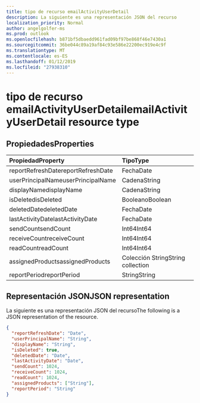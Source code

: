 ```yaml
---
title: tipo de recurso emailActivityUserDetail
description: La siguiente es una representación JSON del recurso
localization_priority: Normal
author: angelgolfer-ms
ms.prod: outlook
ms.openlocfilehash: b871bf5dbaedd961fad09bf97be868f46e7430a1
ms.sourcegitcommit: 36be044c89a19af84c93e586e22200ec919e4c9f
ms.translationtype: MT
ms.contentlocale: es-ES
ms.lasthandoff: 01/12/2019
ms.locfileid: "27938310"
---
```

# <a name="emailactivityuserdetail-resource-type"></a><span data-ttu-id="1f598-103">tipo de recurso emailActivityUserDetail</span><span class="sxs-lookup"><span data-stu-id="1f598-103">emailActivityUserDetail resource type</span></span>

## <a name="properties"></a><span data-ttu-id="1f598-104">Propiedades</span><span class="sxs-lookup"><span data-stu-id="1f598-104">Properties</span></span>

| <span data-ttu-id="1f598-105">Propiedad</span><span class="sxs-lookup"><span data-stu-id="1f598-105">Property</span></span>          | <span data-ttu-id="1f598-106">Tipo</span><span class="sxs-lookup"><span data-stu-id="1f598-106">Type</span></span>              |
| :---------------- | :---------------- |
| <span data-ttu-id="1f598-107">reportRefreshDate</span><span class="sxs-lookup"><span data-stu-id="1f598-107">reportRefreshDate</span></span> | <span data-ttu-id="1f598-108">Fecha</span><span class="sxs-lookup"><span data-stu-id="1f598-108">Date</span></span>              |
| <span data-ttu-id="1f598-109">userPrincipalName</span><span class="sxs-lookup"><span data-stu-id="1f598-109">userPrincipalName</span></span> | <span data-ttu-id="1f598-110">Cadena</span><span class="sxs-lookup"><span data-stu-id="1f598-110">String</span></span>            |
| <span data-ttu-id="1f598-111">displayName</span><span class="sxs-lookup"><span data-stu-id="1f598-111">displayName</span></span>       | <span data-ttu-id="1f598-112">Cadena</span><span class="sxs-lookup"><span data-stu-id="1f598-112">String</span></span>            |
| <span data-ttu-id="1f598-113">isDeleted</span><span class="sxs-lookup"><span data-stu-id="1f598-113">isDeleted</span></span>         | <span data-ttu-id="1f598-114">Booleano</span><span class="sxs-lookup"><span data-stu-id="1f598-114">Boolean</span></span>           |
| <span data-ttu-id="1f598-115">deletedDate</span><span class="sxs-lookup"><span data-stu-id="1f598-115">deletedDate</span></span>       | <span data-ttu-id="1f598-116">Fecha</span><span class="sxs-lookup"><span data-stu-id="1f598-116">Date</span></span>              |
| <span data-ttu-id="1f598-117">lastActivityDate</span><span class="sxs-lookup"><span data-stu-id="1f598-117">lastActivityDate</span></span>  | <span data-ttu-id="1f598-118">Fecha</span><span class="sxs-lookup"><span data-stu-id="1f598-118">Date</span></span>              |
| <span data-ttu-id="1f598-119">sendCount</span><span class="sxs-lookup"><span data-stu-id="1f598-119">sendCount</span></span>         | <span data-ttu-id="1f598-120">Int64</span><span class="sxs-lookup"><span data-stu-id="1f598-120">Int64</span></span>             |
| <span data-ttu-id="1f598-121">receiveCount</span><span class="sxs-lookup"><span data-stu-id="1f598-121">receiveCount</span></span>      | <span data-ttu-id="1f598-122">Int64</span><span class="sxs-lookup"><span data-stu-id="1f598-122">Int64</span></span>             |
| <span data-ttu-id="1f598-123">readCount</span><span class="sxs-lookup"><span data-stu-id="1f598-123">readCount</span></span>         | <span data-ttu-id="1f598-124">Int64</span><span class="sxs-lookup"><span data-stu-id="1f598-124">Int64</span></span>             |
| <span data-ttu-id="1f598-125">assignedProducts</span><span class="sxs-lookup"><span data-stu-id="1f598-125">assignedProducts</span></span>  | <span data-ttu-id="1f598-126">Colección String</span><span class="sxs-lookup"><span data-stu-id="1f598-126">String collection</span></span> |
| <span data-ttu-id="1f598-127">reportPeriod</span><span class="sxs-lookup"><span data-stu-id="1f598-127">reportPeriod</span></span>      | <span data-ttu-id="1f598-128">String</span><span class="sxs-lookup"><span data-stu-id="1f598-128">String</span></span>            |

## <a name="json-representation"></a><span data-ttu-id="1f598-129">Representación JSON</span><span class="sxs-lookup"><span data-stu-id="1f598-129">JSON representation</span></span>

<span data-ttu-id="1f598-130">La siguiente es una representación JSON del recurso</span><span class="sxs-lookup"><span data-stu-id="1f598-130">The following is a JSON representation of the resource.</span></span>

<!-- {
  "blockType": "resource",
  "@odata.type": "microsoft.graph.emailActivityUserDetail"
} -->

```json
{
  "reportRefreshDate": "Date", 
  "userPrincipalName": "String", 
  "displayName": "String", 
  "isDeleted": true, 
  "deletedDate": "Date", 
  "lastActivityDate": "Date", 
  "sendCount": 1024, 
  "receiveCount": 1024, 
  "readCount": 1024, 
  "assignedProducts": ["String"], 
  "reportPeriod": "String"
}
```
